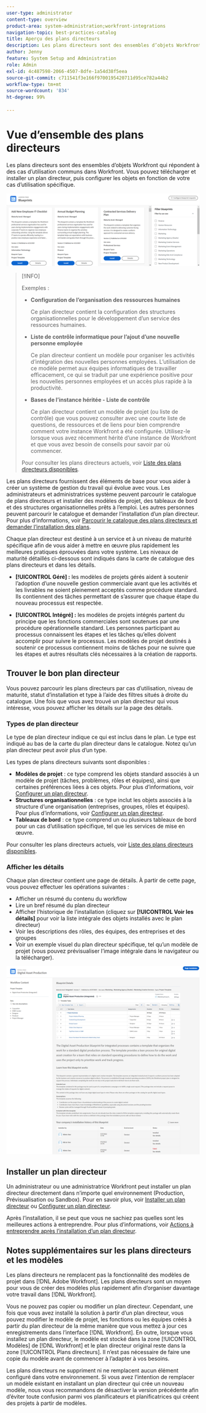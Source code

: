 ```yaml
---
user-type: administrator
content-type: overview
product-area: system-administration;workfront-integrations
navigation-topic: best-practices-catalog
title: Aperçu des plans directeurs
description: Les plans directeurs sont des ensembles d’objets Workfront qui répondent à des cas d’utilisation communs dans Workfront. Vous pouvez télécharger et installer un plan directeur, puis configurer les objets en fonction de votre cas d’utilisation spécifique.
author: Jenny
feature: System Setup and Administration
role: Admin
exl-id: 4c487598-2066-4507-8dfe-1a54d38f5eea
source-git-commit: c711541f3e166f9700195420711d95ce782a44b2
workflow-type: tm+mt
source-wordcount: '834'
ht-degree: 99%

---
```


# Vue d’ensemble des plans directeurs

<!--Audited: 01/2024-->

Les plans directeurs sont des ensembles d’objets Workfront qui répondent à des cas d’utilisation communs dans Workfront. Vous pouvez télécharger et installer un plan directeur, puis configurer les objets en fonction de votre cas d’utilisation spécifique.

![&#x200B; Page principale des plans directeurs &#x200B;](assets/blueprints-main-page-catalog.png)

>[!INFO]
>
>Exemples :
>
>* **Configuration de l’organisation des ressources humaines**
>
>   Ce plan directeur contient la configuration des structures organisationnelles pour le développement d’un service des ressources humaines.
>
>* **Liste de contrôle informatique pour l’ajout d’une nouvelle personne employée**
>
>   Ce plan directeur contient un modèle pour organiser les activités d’intégration des nouvelles personnes employées. L’utilisation de ce modèle permet aux équipes informatiques de travailler efficacement, ce qui se traduit par une expérience positive pour les nouvelles personnes employées et un accès plus rapide à la productivité.
>
>* **Bases de l’instance héritée - Liste de contrôle**
>
>    Ce plan directeur contient un modèle de projet (ou liste de contrôle) que vous pouvez consulter avec une courte liste de questions, de ressources et de liens pour bien comprendre comment votre instance Workfront a été configurée. Utilisez-le lorsque vous avez récemment hérité d’une instance de Workfront et que vous avez besoin de conseils pour savoir par où commencer.
>
>Pour consulter les plans directeurs actuels, voir [Liste des plans directeurs disponibles](/help/quicksilver/administration-and-setup/blueprints/list-of-available-blueprints.md).


Les plans directeurs fournissent des éléments de base pour vous aider à créer un système de gestion du travail qui évolue avec vous. Les administrateurs et administratrices système peuvent parcourir le catalogue de plans directeurs et installer des modèles de projet, des tableaux de bord et des structures organisationnelles prêts à l’emploi. Les autres personnes peuvent parcourir le catalogue et demander l’installation d’un plan directeur. Pour plus d’informations, voir [Parcourir le catalogue des plans directeurs et demander l’installation des plans](../../administration-and-setup/blueprints/browse-catalog.md).

Chaque plan directeur est destiné à un service et à un niveau de maturité spécifique afin de vous aider à mettre en œuvre plus rapidement les meilleures pratiques éprouvées dans votre système. Les niveaux de maturité détaillés ci-dessous sont indiqués dans la carte de catalogue des plans directeurs et dans les détails.

* **[!UICONTROL Géré] :** les modèles de projets gérés aident à soutenir l’adoption d’une nouvelle gestion commerciale avant que les activités et les livrables ne soient pleinement acceptés comme procédure standard. Ils contiennent des tâches permettant de s’assurer que chaque étape du nouveau processus est respectée.

* **[!UICONTROL Intégré] :** les modèles de projets intégrés partent du principe que les fonctions commerciales sont soutenues par une procédure opérationnelle standard. Les personnes participant au processus connaissent les étapes et les tâches qu’elles doivent accomplir pour suivre le processus. Les modèles de projet destinés à soutenir ce processus contiennent moins de tâches pour ne suivre que les étapes et autres résultats clés nécessaires à la création de rapports.

## Trouver le bon plan directeur

Vous pouvez parcourir les plans directeurs par cas d’utilisation, niveau de maturité, statut d’installation et type à l’aide des filtres situés à droite du catalogue. Une fois que vous avez trouvé un plan directeur qui vous intéresse, vous pouvez afficher les détails sur la page des détails.

### Types de plan directeur

Le type de plan directeur indique ce qui est inclus dans le plan. Le type est indiqué au bas de la carte du plan directeur dans le catalogue. Notez qu’un plan directeur peut avoir plus d’un type.

Les types de plans directeurs suivants sont disponibles :

* **Modèles de projet** : ce type comprend les objets standard associés à un modèle de projet (tâches, problèmes, rôles et équipes), ainsi que certaines préférences liées à ces objets. Pour plus d’informations, voir [Configurer un plan directeur](../../administration-and-setup/blueprints/configure-template-package.md).
* **Structures organisationnelles** : ce type inclut les objets associés à la structure d’une organisation (entreprises, groupes, rôles et équipes). Pour plus d’informations, voir [Configurer un plan directeur](../../administration-and-setup/blueprints/configure-template-package.md).
* **Tableaux de bord** : ce type comprend un ou plusieurs tableaux de bord pour un cas d’utilisation spécifique, tel que les services de mise en œuvre.
<!--
* Request queues: Includes one or more projects configured as request queues.
* Custom forms: Includes custom forms attached to another object type, such as a project or portfolio.
* Setup features: Includes one or more elements that are configured in the Setup area of Workfront, such as layout templates.
-->

Pour consulter les plans directeurs actuels, voir [Liste des plans directeurs disponibles](/help/quicksilver/administration-and-setup/blueprints/list-of-available-blueprints.md).

### Afficher les détails

Chaque plan directeur contient une page de détails. À partir de cette page, vous pouvez effectuer les opérations suivantes :

* Afficher un résumé du contenu du workflow
* Lire un bref résumé du plan directeur
* Afficher l’historique de l’installation (cliquez sur **[!UICONTROL Voir les détails]** pour voir la liste intégrale des objets installés avec le plan directeur)
* Voir les descriptions des rôles, des équipes, des entreprises et des groupes
* Voir un exemple visuel du plan directeur spécifique, tel qu’un modèle de projet (vous pouvez prévisualiser l’image intégrale dans le navigateur ou la télécharger).

![[!UICONTROL Page Détails du plan directeur]](assets/blueprint-details-page-2022.png)

## Installer un plan directeur

Un administrateur ou une administratrice Workfront peut installer un plan directeur directement dans n’importe quel environnement (Production, Prévisualisation ou Sandbox). Pour en savoir plus, voir [Installer un plan directeur](../../administration-and-setup/blueprints/blueprints-install.md) ou [Configurer un plan directeur](../../administration-and-setup/blueprints/configure-template-package.md).

Après l’installation, il se peut que vous ne sachiez pas quelles sont les meilleures actions à entreprendre. Pour plus d’informations, voir [Actions à entreprendre après l’installation d’un plan directeur](../../administration-and-setup/blueprints/best-next-actions-after-install.md).

## Notes supplémentaires sur les plans directeurs et les modèles

Les plans directeurs ne remplacent pas la fonctionnalité des modèles de projet dans [!DNL Adobe Workfront]. Les plans directeurs sont un moyen pour vous de créer des modèles plus rapidement afin d’organiser davantage votre travail dans [!DNL Workfront].

Vous ne pouvez pas copier ou modifier un plan directeur. Cependant, une fois que vous avez installé la solution à partir d’un plan directeur, vous pouvez modifier le modèle de projet, les fonctions ou les équipes créés à partir du plan directeur de la même manière que vous mettez à jour ces enregistrements dans l’interface [!DNL Workfront]. En outre, lorsque vous installez un plan directeur, le modèle est stocké dans la zone [!UICONTROL Modèles] de [!DNL Workfront] et le plan directeur original reste dans la zone [!UICONTROL Plans directeurs]. Il n’est pas nécessaire de faire une copie du modèle avant de commencer à l’adapter à vos besoins.

Les plans directeurs ne suppriment ni ne remplacent aucun élément configuré dans votre environnement. Si vous avez l’intention de remplacer un modèle existant en installant un plan directeur qui crée un nouveau modèle, nous vous recommandons de désactiver la version précédente afin d’éviter toute confusion parmi vos planificateurs et planificatrices qui créent des projets à partir de modèles.
